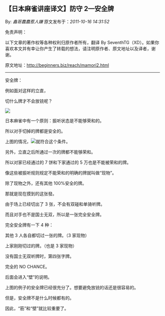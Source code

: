 ## 【日本麻雀讲座译文】防守 2—安全牌

By: _鑫哥蠢蠢惹人嫌_ 原文发布于：_2011-10-16 14:31:52_

免责声明：

以下文章的著作权等各种权利归原作者所有，翻译 By
SeventhTG（XD）。如果你喜欢本文并有幸让你产生了转载的想法，请注明原作者、原文地址以及译者，谢谢。

原文地址：http://beginners.biz/reach/mamori2.html

---

安全牌：

例如面对这样的立直，

切什么牌才不会放铳呢？

![](http://s5.sinaimg.cn/middle/7f78b76fgaf64ae0cde94&690)

日本麻雀中有一个原则：振听状态是不能够荣和的。

所以对手切掉的牌都是安全的。

上图的情况，![](http://s15.sinaimg.cn/middle/7f78b76fgaf64b4e481de&690)就符合这个条件。

另外，立直之后所通过一次的牌都不能够荣和。

所以对家已经通过的 7 饼和下家通过的 5 万也是不能被荣和的牌。

像这些被振听规则规定不能荣和的明确的牌就叫做“现物”。

除了现物之外，还有其他 100%安全的牌。

那就是现在摸到的这张發。

由于场上已经切出了 3 张，不会有双碰和单骑听牌。

而且对手也不是国士无双，所以是一张完全安全牌。

完全安全牌有一下 4 种：

其他 3 人各自都切过一张的牌。（3 家现物）

上家刚刚切过的牌。（也是 3 家现物）

没有国士无双听牌时，第四张字牌。

完全的 NO CHANCE。

后面会进入“壁”的说明。

上图的例子的安全牌已经很充分了。想要避免放铳的话还是很容易的。

但是，安全牌不是什么时候都有的。

因此，“筋”和“壁”就比较重要了。
